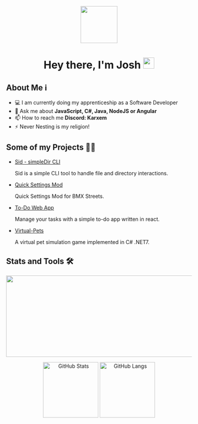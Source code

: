 <div id="header" align="center">
  <img src="https://media.giphy.com/media/M9gbBd9nbDrOTu1Mqx/giphy.gif" width="100"/>
</div>
<h1 align="center">
  Hey there, I'm Josh
  <img src="https://media.giphy.com/media/hvRJCLFzcasrR4ia7z/giphy.gif" width="30px"/>
</h1>

## About Me ℹ️
- 💻 I am currently doing my apprenticeship as a Software Developer
- 💬 Ask me about **JavaScript, C#, Java, NodeJS or Angular**
- 📫 How to reach me **Discord: Karxem**
- ⚡ Never Nesting is my religion!

## Some of my Projects 👨‍💻

* [Sid - simpleDir CLI](https://github.com/Karxem/simpledir-cli)

  Sid is a simple CLI tool to handle file and directory interactions.

* [Quick Settings Mod](https://github.com/Karxem/quick-settings-streets)

  Quick Settings Mod for BMX Streets.

* [To-Do Web App](https://github.com/Karxem/todo-app)

  Manage your tasks with a simple to-do app written in react.

* [Virtual-Pets](https://github.com/Karxem/virtual-pets)

  A virtual pet simulation game implemented in C# .NET7.

## Stats and Tools 🛠️
<p align="center">
  <img width="800" height="220" src="https://streak-stats.demolab.com?user=undefinedjosh&theme=transparent&hide_border=true&border_radius=5&card_width=800">
</p>
<p align="center">
  <img alt="GitHub Stats" height="150" src="https://github-readme-stats.vercel.app/api?username=undefinedjosh&hide=contribs,issues&rank_icon=github&theme=transparent"/>
  <img alt="GitHub Langs" height="150" src="https://github-readme-stats.vercel.app/api/top-langs/?username=undefinedjosh&hide_progress=true&theme=transparent" />
</p>
